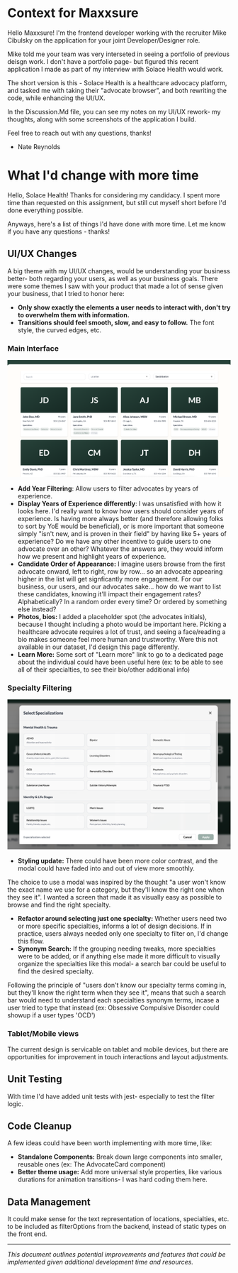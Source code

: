 # Context for Maxxsure

Hello Maxxsure! I'm the frontend developer working with the recruiter Mike Cibulsky on the application for your joint Developer/Designer role.

Mike told me your team was very interseted in seeing a portfolio of previous deisgn work. I don't have a portfolio page- but figured this recent application I made as part of my interview with Solace Health would work.

The short version is this - Solace Health is a healthcare advocacy platform, and tasked me with taking their "advocate browser", and both rewriting the code, while enhancing the UI/UX.

In the Discussion.Md file, you can see my notes on my UI/UX rework- my thoughts, along with some screenshots of the application I build.

Feel free to reach out with any questions, thanks!

- Nate Reynolds

# What I'd change with more time

Hello, Solace Health! Thanks for considering my candidacy. I spent more time than requested on this assignment, but still cut myself short before I'd done everything possible.

Anyways, here's a list of things I'd have done with more time. Let me know if you have any questions - thanks!

## UI/UX Changes

A big theme with my UI/UX changes, would be understanding your business better- both regarding your users, as well as your business goals. There were some themes I saw with your product that made a lot of sense given your business, that I tried to honor here:

- **Only show exactly the elements a user needs to interact with, don't try to overwhelm them with information.**
- **Transitions should feel smooth, slow, and easy to follow.** The font style, the curved edges, etc.

### Main Interface

![Main Interface](./images/main-interface.png)

- **Add Year Filtering**: Allow users to filter advocates by years of experience.
- **Display Years of Experience differently**: I was unsatisfied with how it looks here. I'd really want to know how users should consider years of experience. Is having more always better (and therefore allowing folks to sort by YoE would be beneficial), or is more important that someone simply "isn't new, and is proven in their field" by having like 5+ years of experience? Do we have any other incentive to guide users to one advocate over an other? Whatever the answers are, they would inform how we present and highlight years of experience.
- **Candidate Order of Appearance:** I imagine users browse from the first advocate onward, left to right, row by row... so an advocate appearing higher in the list will get signficantly more engagement. For our business, our users, and our advocates sake... how do we want to list these candidates, knowing it'll impact their engagement rates? Alphabetically? In a random order every time? Or ordered by something else instead?
- **Photos, bios:** I added a placeholder spot (the advocates initials), because I thought including a photo would be important here. Picking a healthcare advocate requires a lot of trust, and seeing a face/reading a bio makes someone feel more human and trustworthy. Were this not available in our dataset, I'd design this page differently.
- **Learn More:** Some sort of "Learn more" link to go to a dedicated page about the individual could have been useful here (ex: to be able to see all of their specialties, to see their bio/other additional info)

### Specialty Filtering

![Specialty Filtering](./images/specialty-filtering.png)

- **Styling update:** There could have been more color contrast, and the modal could have faded into and out of view more smoothly.

The choice to use a modal was inspired by the thought "a user won't know the exact name we use for a category, but they'll know the right one when they see it". I wanted a screen that made it as visually easy as possible to browse and find the right specialty.

- **Refactor around selecting just one specialty:** Whether users need two or more specific specialties, informs a lot of design decisions. If in practice, users always needed only one specialty to filter on, I'd change this flow.
- **Synonym Search:** If the grouping needing tweaks, more specialties were to be added, or if anything else made it more difficult to visually organize the specialties like this modal- a search bar could be useful to find the desired specialty.

Following the principle of "users don't know our specialty terms coming in, but they'll know the right term when they see it", means that such a search bar would need to understand each specialties synonym terms, incase a user tried to type that instead (ex: Obsessive Compulsive Disorder could showup if a user types 'OCD')

### Tablet/Mobile views

The current design is servicable on tablet and mobile devices, but there are opportunities for improvement in touch interactions and layout adjustments.

## Unit Testing

With time I'd have added unit tests with jest- especially to test the filter logic.

## Code Cleanup

A few ideas could have been worth implementing with more time, like:

- **Standalone Components:** Break down large components into smaller, reusable ones (ex: The AdvocateCard component)
- **Better theme usage:** Add more universal style properties, like various durations for animation transitions- I was hard coding them here.

## Data Management

It could make sense for the text representation of locations, specialties, etc. to be included as filterOptions from the backend, instead of static types on the front end.

---

*This document outlines potential improvements and features that could be implemented given additional development time and resources.*